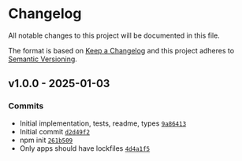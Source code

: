 # Changelog

All notable changes to this project will be documented in this file.

The format is based on [Keep a Changelog](https://keepachangelog.com/en/1.0.0/)
and this project adheres to [Semantic Versioning](https://semver.org/spec/v2.0.0.html).

## v1.0.0 - 2025-01-03

### Commits

- Initial implementation, tests, readme, types [`9a86413`](https://github.com/ljharb/safeset/commit/9a86413baea1b478887028f99d5a0ded41f15cbb)
- Initial commit [`d2d49f2`](https://github.com/ljharb/safeset/commit/d2d49f2cfa8cf7b24cab244f35a8fb04ecc13f17)
- npm init [`261b509`](https://github.com/ljharb/safeset/commit/261b50919e854c00818f0b7c75c96e5516952b29)
- Only apps should have lockfiles [`4d4a1f5`](https://github.com/ljharb/safeset/commit/4d4a1f5f52c235347b0289a6c647ad64226bd260)
